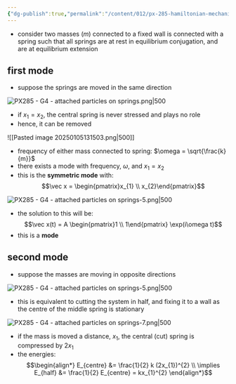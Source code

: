 ```yaml
---
{"dg-publish":true,"permalink":"/content/012/px-285-hamiltonian-mechanics-and-fluid-dynamics/g-normal-modes-and-small-oscillations/px-285-g4-attached-particles-on-springs/","noteIcon":"1","created":"2024-11-25T10:50:32.000+00:00","updated":"2025-01-05T13:18:35.443+00:00"}
---
```


- consider two masses $(m)$ connected to a fixed wall is connected with a spring such that all springs are at rest in equilibrium conjugation, and are at equilibrium extension 

## first mode
- suppose the springs are moved in the same direction

![PX285 - G4 - attached particles on springs.png|500](/img/user/pics/PX285%20-%20G4%20-%20attached%20particles%20on%20springs.png)

- if $x_{1}=x_{2}$, the central spring is never stressed and plays no role
- hence, it can be removed

![[Pasted image 20250105131503.png\|500]]

- frequency of either mass connected to spring: $\omega = \sqrt{\frac{k}{m}}$
- there exists a mode with frequency, $\omega$, and $x_{1}=x_{2}$
- this is the **symmetric mode** with:
$$\vec x = \begin{pmatrix}x_{1} \\ x_{2}\end{pmatrix}$$

![PX285 - G4 - attached particles on springs-5.png|500](/img/user/pics/PX285%20-%20G4%20-%20attached%20particles%20on%20springs-5.png)
 
- the solution to this will be: 
$$\vec x(t) = A \begin{pmatrix}1 \\ 1\end{pmatrix} \exp(i\omega t)$$
- this is a **mode**

## second mode
- suppose the masses are moving in opposite directions

![PX285 - G4 - attached particles on springs-5.png|500](/img/user/pics/PX285%20-%20G4%20-%20attached%20particles%20on%20springs-5.png)

- this is equivalent to cutting the system in half, and fixing it to a wall as the centre of the middle spring is stationary

![PX285 - G4 - attached particles on springs-7.png|500](/img/user/pics/PX285%20-%20G4%20-%20attached%20particles%20on%20springs-7.png)

- if the mass is moved a distance, $x_1$, the central (cut) spring is compressed by $2x_1$
- the energies:
$$\begin{align*}
E_{centre} &= \frac{1}{2} k (2x_{1})^{2} \\
\implies E_{half} &= \frac{1}{2} E_{centre} = kx_{1}^{2}
\end{align*}$$